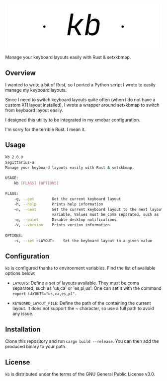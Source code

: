 ![kb](assets/kb.png)

Manage your keyboard layouts easily with Rust & setxkbmap.

## Overview

I wanted to write a bit of Rust, so I ported a Python script I wrote to easily
manage my keyboard layouts.

Since I need to switch keyboard layouts quite often (when I do not have a
custom X11 layout installed), I wrote a wrapper around setxkbmap to switch from
keybaord layout easily.

I designed this utility to be integrated in my xmobar configuration.

I'm sorry for the terrible Rust. I mean it.

## Usage

```sh
kb 2.0.0
Sagittarius-a
Manage your keyboard layouts easily with Rust & setxkbmap.

USAGE:
    kb [FLAGS] [OPTIONS]

FLAGS:
    -g, --get        Get the current keyboard layout
    -h, --help       Prints help information
    -n, --next       Set the current keyboard layout to the next layout available. Read the LAYOUTS environment
                     variable. Values must be coma separated, such as 'us,fr'.
    -q, --quiet      Disable desktop notifications
    -V, --version    Prints version information

OPTIONS:
    -s, --set <LAYOUT>    Set the keyboard layout to a given value
```

## Configuration

`kb` is configured thanks to environment variables. Find the list of available
options below:

- `LAYOUTS`: Define a set of layouts available. They must be coma separated, such as 'us,ca' or 'es,pl,us'. One can set it with the command `export LAYOUTS="us,ca,es,pl"`.

- `KEYBOARD_LAYOUT_FILE`: Define the path of the containing the current layout. It does not support the ~ character, so use a full path to avoid any issue.

## Installation

Clone this repository and run `cargo build --release`. You can then add the produced binary to your path.

## License

`kb` is distributed under the terms of the GNU General Public License v3.0.
